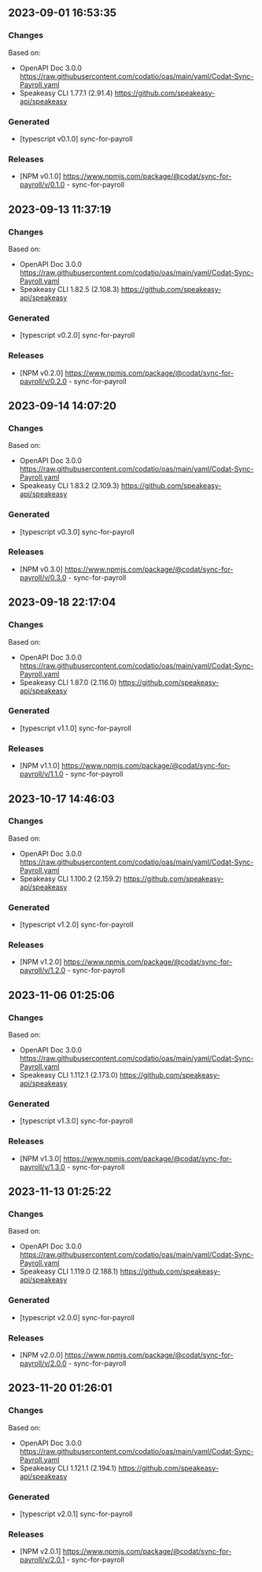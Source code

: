 

## 2023-09-01 16:53:35
### Changes
Based on:
- OpenAPI Doc 3.0.0 https://raw.githubusercontent.com/codatio/oas/main/yaml/Codat-Sync-Payroll.yaml
- Speakeasy CLI 1.77.1 (2.91.4) https://github.com/speakeasy-api/speakeasy
### Generated
- [typescript v0.1.0] sync-for-payroll
### Releases
- [NPM v0.1.0] https://www.npmjs.com/package/@codat/sync-for-payroll/v/0.1.0 - sync-for-payroll

## 2023-09-13 11:37:19
### Changes
Based on:
- OpenAPI Doc 3.0.0 https://raw.githubusercontent.com/codatio/oas/main/yaml/Codat-Sync-Payroll.yaml
- Speakeasy CLI 1.82.5 (2.108.3) https://github.com/speakeasy-api/speakeasy
### Generated
- [typescript v0.2.0] sync-for-payroll
### Releases
- [NPM v0.2.0] https://www.npmjs.com/package/@codat/sync-for-payroll/v/0.2.0 - sync-for-payroll

## 2023-09-14 14:07:20
### Changes
Based on:
- OpenAPI Doc 3.0.0 https://raw.githubusercontent.com/codatio/oas/main/yaml/Codat-Sync-Payroll.yaml
- Speakeasy CLI 1.83.2 (2.109.3) https://github.com/speakeasy-api/speakeasy
### Generated
- [typescript v0.3.0] sync-for-payroll
### Releases
- [NPM v0.3.0] https://www.npmjs.com/package/@codat/sync-for-payroll/v/0.3.0 - sync-for-payroll

## 2023-09-18 22:17:04
### Changes
Based on:
- OpenAPI Doc 3.0.0 https://raw.githubusercontent.com/codatio/oas/main/yaml/Codat-Sync-Payroll.yaml
- Speakeasy CLI 1.87.0 (2.116.0) https://github.com/speakeasy-api/speakeasy
### Generated
- [typescript v1.1.0] sync-for-payroll
### Releases
- [NPM v1.1.0] https://www.npmjs.com/package/@codat/sync-for-payroll/v/1.1.0 - sync-for-payroll

## 2023-10-17 14:46:03
### Changes
Based on:
- OpenAPI Doc 3.0.0 https://raw.githubusercontent.com/codatio/oas/main/yaml/Codat-Sync-Payroll.yaml
- Speakeasy CLI 1.100.2 (2.159.2) https://github.com/speakeasy-api/speakeasy
### Generated
- [typescript v1.2.0] sync-for-payroll
### Releases
- [NPM v1.2.0] https://www.npmjs.com/package/@codat/sync-for-payroll/v/1.2.0 - sync-for-payroll

## 2023-11-06 01:25:06
### Changes
Based on:
- OpenAPI Doc 3.0.0 https://raw.githubusercontent.com/codatio/oas/main/yaml/Codat-Sync-Payroll.yaml
- Speakeasy CLI 1.112.1 (2.173.0) https://github.com/speakeasy-api/speakeasy
### Generated
- [typescript v1.3.0] sync-for-payroll
### Releases
- [NPM v1.3.0] https://www.npmjs.com/package/@codat/sync-for-payroll/v/1.3.0 - sync-for-payroll

## 2023-11-13 01:25:22
### Changes
Based on:
- OpenAPI Doc 3.0.0 https://raw.githubusercontent.com/codatio/oas/main/yaml/Codat-Sync-Payroll.yaml
- Speakeasy CLI 1.119.0 (2.188.1) https://github.com/speakeasy-api/speakeasy
### Generated
- [typescript v2.0.0] sync-for-payroll
### Releases
- [NPM v2.0.0] https://www.npmjs.com/package/@codat/sync-for-payroll/v/2.0.0 - sync-for-payroll

## 2023-11-20 01:26:01
### Changes
Based on:
- OpenAPI Doc 3.0.0 https://raw.githubusercontent.com/codatio/oas/main/yaml/Codat-Sync-Payroll.yaml
- Speakeasy CLI 1.121.1 (2.194.1) https://github.com/speakeasy-api/speakeasy
### Generated
- [typescript v2.0.1] sync-for-payroll
### Releases
- [NPM v2.0.1] https://www.npmjs.com/package/@codat/sync-for-payroll/v/2.0.1 - sync-for-payroll